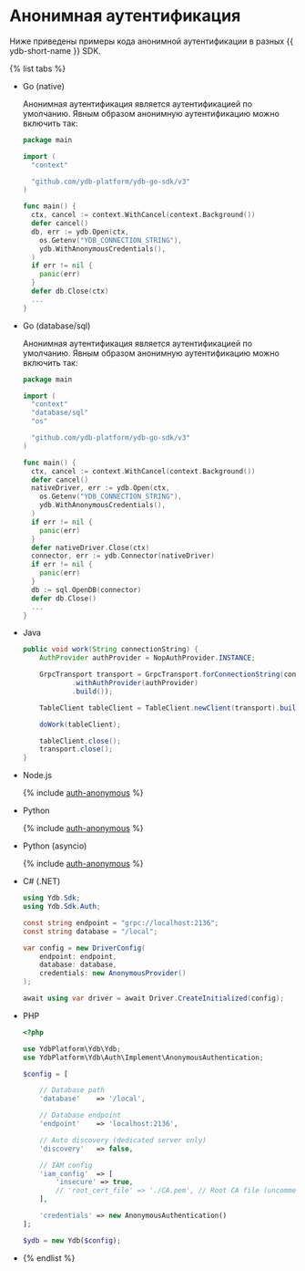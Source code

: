 # Анонимная аутентификация

<!-- markdownlint-disable blanks-around-fences -->

Ниже приведены примеры кода анонимной аутентификации в разных {{ ydb-short-name }} SDK.

{% list tabs %}

- Go (native)

  Анонимная аутентификация является аутентификацией по умолчанию.
  Явным образом анонимную аутентификацию можно включить так:

  ```go
  package main

  import (
    "context"

    "github.com/ydb-platform/ydb-go-sdk/v3"
  )

  func main() {
    ctx, cancel := context.WithCancel(context.Background())
    defer cancel()
    db, err := ydb.Open(ctx,
      os.Getenv("YDB_CONNECTION_STRING"),
      ydb.WithAnonymousCredentials(),
    )
    if err != nil {
      panic(err)
    }
    defer db.Close(ctx)
    ...
  }
  ```

- Go (database/sql)

  Анонимная аутентификация является аутентификацией по умолчанию.
  Явным образом анонимную аутентификацию можно включить так:

  ```go
  package main

  import (
    "context"
    "database/sql"
    "os"

    "github.com/ydb-platform/ydb-go-sdk/v3"
  )

  func main() {
    ctx, cancel := context.WithCancel(context.Background())
    defer cancel()
    nativeDriver, err := ydb.Open(ctx,
      os.Getenv("YDB_CONNECTION_STRING"),
      ydb.WithAnonymousCredentials(),
    )
    if err != nil {
      panic(err)
    }
    defer nativeDriver.Close(ctx)
    connector, err := ydb.Connector(nativeDriver)
    if err != nil {
      panic(err)
    }
    db := sql.OpenDB(connector)
    defer db.Close()
    ...
  }
  ```

- Java

  ```java
  public void work(String connectionString) {
      AuthProvider authProvider = NopAuthProvider.INSTANCE;

      GrpcTransport transport = GrpcTransport.forConnectionString(connectionString)
              .withAuthProvider(authProvider)
              .build());

      TableClient tableClient = TableClient.newClient(transport).build();

      doWork(tableClient);

      tableClient.close();
      transport.close();
  }
  ```

- Node.js

  {% include [auth-anonymous](../../_includes/nodejs/auth-anonymous.md) %}

- Python

  {% include [auth-anonymous](../../_includes/python/auth-anonymous.md) %}

- Python (asyncio)

  {% include [auth-anonymous](../../_includes/python/async/auth-anonymous.md) %}

- C# (.NET)

  ```C#
  using Ydb.Sdk;
  using Ydb.Sdk.Auth;

  const string endpoint = "grpc://localhost:2136";
  const string database = "/local";

  var config = new DriverConfig(
      endpoint: endpoint,
      database: database,
      credentials: new AnonymousProvider()
  );

  await using var driver = await Driver.CreateInitialized(config);
  ```

- PHP

  ```php
  <?php

  use YdbPlatform\Ydb\Ydb;
  use YdbPlatform\Ydb\Auth\Implement\AnonymousAuthentication;

  $config = [

      // Database path
      'database'    => '/local',

      // Database endpoint
      'endpoint'    => 'localhost:2136',

      // Auto discovery (dedicated server only)
      'discovery'   => false,

      // IAM config
      'iam_config'  => [
          'insecure' => true,
          // 'root_cert_file' => './CA.pem', // Root CA file (uncomment for dedicated server)
      ],

      'credentials' => new AnonymousAuthentication()
  ];

  $ydb = new Ydb($config);
  ```

- {% endlist %}
